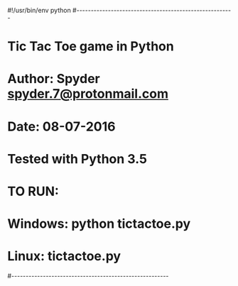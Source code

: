 
#!/usr/bin/env python
#-------------------------------------------------------
# Tic Tac Toe game in Python
# Author: Spyder <spyder.7@protonmail.com>
# Date: 08-07-2016
# Tested with Python 3.5
# TO RUN:
#   Windows: python tictactoe.py
#   Linux: tictactoe.py
#-------------------------------------------------------
